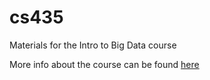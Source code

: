 # cs435
Materials for the Intro to Big Data course

More info about the course can be found [here](https://www.cs.colostate.edu/~cs435/)
